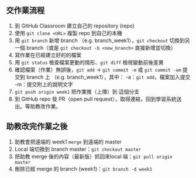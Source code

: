 ## 交作業流程

1. 到 GitHub Classroom 建立自己的 repository (repo)
2. 使用 `git clone <URL>` 複製 repo 到自己的本機
3. 用 `git branch` 新增 branch （e.g. branch_week1），`git checkout` 切換到另一個 branch（或是 `git checkout -b <new_branch>` 直接新增並切換）
4. 寫作業在已經建立好的的檔案
5. 用 `git status` 檢查檔案更動的情形、`git diff` 檢視變動前後差異
6. 確認檔案（作業）無誤後，`git add` -> `git commit -m` 或 `git commit -am` 提交到 branch 上 （e.g. branch_week1），其中：
   -a：`git add`，檔案加入提交
   -m：提交附上的說明文字
7. `git push origin week1` 把作業推（上傳）到 <week1> 這個分支
8. 到 GitHub repo 發 PR（open pull request），取得連結，回到學習系統送出。等助教改作業。

## 助教改完作業之後

1. 助教會把遠端的 week1 `merge` 到遠端的 master
2. Local 端切換到 branch master：`git checkout master`
3. 把助教 merge 後的內容（最新版）抓回來local 端：`git pull origin master`
4. 刪除已經 merge 的 branch (week1)：`git branch -d week1`